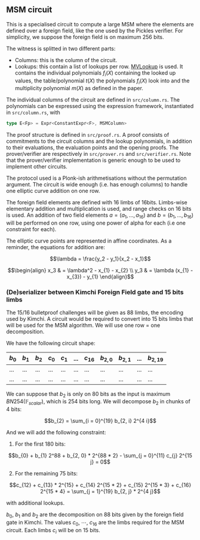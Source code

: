 ## MSM circuit

This is a specialised circuit to compute a large MSM where the elements are
defined over a foreign field, like the one used by the Pickles verifier.
For simplicity, we suppose the foreign field is on maximum 256 bits.

The witness is splitted in two different parts:
- Columns: this is the column of the circuit.
- Lookups: this contain a list of lookups per row.
  [MVLookup](https://eprint.iacr.org/2022/1530.pdf) is used. It contains
  the individual polynomials $f_i(X)$ containing the looked up values, the
  table/polynomial $t(X)$ the polynomials $f_i(X)$ look into and the
  multiplicity polynomial $m(X)$ as defined in the paper.

The individual columns of the circuit are defined in `src/column.rs`.
The polynomials can be expressed using the expression framework, instantiated in `src/column.rs`, with
```rust
type E<Fp> = Expr<ConstantExpr<F>, MSMColumn>
```

The proof structure is defined in `src/proof.rs`. A proof consists of
commitments to the circuit columns and the lookup polynomials, in addition to
their evaluations, the evaluation points and the opening proofs.
The prover/verifier are respectively in `src/prover.rs` and `src/verifier.rs`.
Note that the prover/verifier implementation is generic enough to be used to
implement other circuits.

The protocol used is a Plonk-ish arithmetisations without the permutation
argument. The circuit is wide enough (i.e. has enough
columns) to handle one elliptic curve addition on one row.

The foreign field elements are defined with 16 limbs of 16bits. Limbs-wise
elementary addition and multiplication is used, and range checks on 16 bits is
used.
An addition of two field elements $a = (a_{1}, ..., a_{16})$ and $b = (b_{1}, ...,
b_{16})$ will be performed on one row, using one power of alpha for each (i.e one
constraint for each).

The elliptic curve points are represented in affine coordinates.
As a reminder, the equations for addition are:

```math
\lambda = \frac{y_2 - y_1}{x_2 - x_1}
```

```math
\begin{align}
x_3 & = \lambda^2 - x_{1} - x_{2} \\
y_3 & = \lambda (x_{1} - x_{3}) - y_{1}
\end{align}
```


### (De)serializer between Kimchi Foreign Field gate and 15 bits limbs

The 15/16 bulletproof challenges will be given as 88 limbs, the encoding used by Kimchi.
A circuit would be required to convert into 15 bits limbs that will be used for the MSM algorithm.
We will use one row = one decomposition.

We have the following circuit shape:

| $b_{0}$ | $b_{1}$ | $b_{2}$ | $c_{0}$ | $c_{1}$ | ... | $c_{16}$ | $b_{2, 0}$ | $b_{2, 1}$ | ... | $b_{2, 19}$ |
| ------- | ------- | ------- | ------- | ------- | --- | -------- | ---------  | ---------  | --- | ----------- |
| ...     | ...     | ...     | ...     | ...     | ... | ...      | ...        |  ...       | ... | ...         |
| ...     | ...     | ...     | ...     | ...     | ... | ...      | ...        |  ...       | ... | ...         |

We can suppose that $b_{2}$ is only on 80 bits as the input is maximum
$BN254(\mathbb{F}_{scalar})$, which is 254 bits long.
We will decompose $b_{2}$ in chunks of 4 bits:

$$b_{2} = \sum_{i = 0}^{19} b_{2, i} 2^{4 i}$$

And we will add the following constraint:

1. For the first 180 bits:

$$b_{0} + b_{1} 2^88 + b_{2, 0} * 2^{88 * 2} - \sum_{j = 0}^{11} c_{j} 2^{15 j} = 0$$

2. For the remaining 75 bits:

$$c_{12} + c_{13} * 2^{15} + c_{14} 2^{15 * 2} + c_{15} 2^{15 * 3} + c_{16} 2^{15 * 4} = \sum_{j = 1}^{19} b_{2, j} * 2^{4 j}$$

with additional lookups.

$b_{0}$, $b_{1}$ and $b_{2}$ are the decomposition on 88 bits given by the
foreign field gate in Kimchi. The values $c_{0}$, $\cdots$, $c_{16}$ are the limbs
required for the MSM circuit. Each limbs $c_{i}$ will be on 15 bits.
